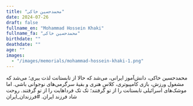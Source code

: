 ```yaml
---
title: "محمدحسین خاکی"
date: 2024-07-26
draft: false
fullname_en: "Mohammad Hossein Khaki"
fullname_fa: "محمدحسین خاکی"
birthdate: ""
deathdate: ""
age: ""
images:
  - "/images/memorials/mohammad-hossein-khaki-1.png"
---
```


محمدحسین خاکی،
دانش‌آموز ایرانی،
می‌شد که حالا از تابستانت لذت ببری؛ می‌شد که مشغول ورزش، بازی کامپیوتری، کلاس هنری و بقیۀ سرگرمی‌های نوجوانی باشی. اما موشک‌های اسرائیلی تابستانت را از تو گرفتند؛ تک تک فرداهایت را از تو گرفتند. روحت شاد فرزند ایران. 
#فرزندان_ایران